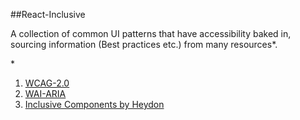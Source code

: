 ##React-Inclusive

A collection of common UI patterns that have accessibility baked in, 
sourcing information (Best practices etc.) from many resources*.

\*
1. [WCAG-2.0]()
2. [WAI-ARIA]()
3. [Inclusive Components by Heydon]()

